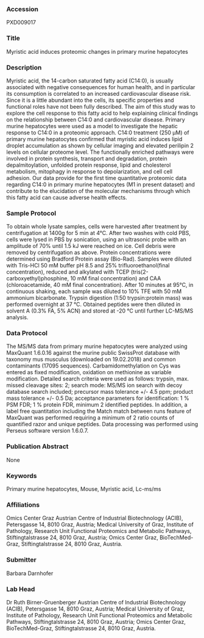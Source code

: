 ### Accession
PXD009017

### Title
Myristic acid induces proteomic changes in primary murine hepatocytes

### Description
Myristic acid, the 14-carbon saturated fatty acid (C14:0), is usually associated with negative consequences for human health, and in particular its consumption is correlated to an increased cardiovascular disease risk. Since it is a little abundant into the cells, its specific properties and functional roles have not been fully described. The aim of this study was to explore the cell response to this fatty acid to help explaining clinical findings on the relationship between C14:0 and cardiovascular disease. Primary murine hepatocytes  were used as a model to investigate the hepatic response to C14:0 in a proteomic approach. C14:0 treatment (250 µM) of primary murine hepatocytes confirmed that myristic acid induces lipid droplet accumulation as shown by cellular imaging and elevated perilipin 2 levels on cellular proteome level. The functionally enriched pathways were involved in protein synthesis, transport and degradation, protein depalmitoylation, unfolded protein response, lipid and cholesterol metabolism, mitophagy in response to depolarization, and cell cell adhesion. Our data provide for the first time quantitative proteomic data regarding C14:0 in primary murine hepatocytes (M1 in present dataset) and contribute to the elucidation of the molecular mechanisms through which this fatty acid can cause adverse health effects.

### Sample Protocol
To obtain whole lysate samples, cells were harvested after treatment by centrifugation at 1400g for 5 min at 4°C. After two washes with cold PBS, cells were lysed in PBS by sonication, using an ultrasonic probe with an amplitude of 70% until 1.5 kJ were reached on ice. Cell debris were removed by centrifugation as above.  Protein concentrations were determined using Bradford Protein assay (Bio-Rad). Samples were diluted with  Tris-HCl 50 mM buffer pH 8.5 and 25% trifluoroethanol(final concentration), reduced and alkylated with TCEP (tris(2-carboxyethyl)phosphine, 10 mM final concentration) and CAA (chloroacetamide, 40 mM final concentration). After 10 minutes at 95°C, in continuous shaking, each sample was diluted to 10% TFE with 50 mM ammonium bicarbonate. Trypsin digestion (1:50 trypsin:protein mass) was performed overnight at 37 °C. Obtained peptides were then diluted in solvent A (0.3% FA, 5% ACN) and stored at -20 °C until further LC-MS/MS analysis.

### Data Protocol
The MS/MS data from primary murine hepatocytes were analyzed using MaxQuant 1.6.0.16 against the murine public SwissProt database with taxonomy mus musculus (downloaded on 19.02.2018) and common contaminants (17095 sequences). Carbamidomethylation on Cys was entered as fixed modification, oxidation on methionine as variable modification. Detailed search criteria were used as follows: trypsin, max. missed cleavage sites: 2; search mode: MS/MS ion search with decoy database search included; precursor mass tolerance +/- 4.5 ppm; product mass tolerance +/- 0.5 Da; acceptance parameters for identification: 1 % PSM FDR; 1 % protein FDR, minimum 2 identified peptides. In addition, a label free quantitation including the Match match between runs feature of MaxQuant was performed requiring a minimum of 2 ratio counts of quantified razor and unique peptides. Data processing was performed using Perseus software version 1.6.0.7.

### Publication Abstract
None

### Keywords
Primary murine hepatocytes, Mouse, Myristic acid, Lc-ms/ms

### Affiliations
Omics Center Graz
Austrian Centre of Industrial Biotechnology (ACIB), Petersgasse 14, 8010 Graz, Austria; Medical University of Graz, Institute of Pathology, Research Unit Functional Proteomics and Metabolic Pathways, Stiftingtalstrasse 24, 8010 Graz, Austria; Omics Center Graz, BioTechMed-Graz, Stiftingtalstrasse 24, 8010 Graz, Austria.

### Submitter
Barbara Darnhofer

### Lab Head
Dr Ruth Birner-Gruenberger
Austrian Centre of Industrial Biotechnology (ACIB), Petersgasse 14, 8010 Graz, Austria; Medical University of Graz, Institute of Pathology, Research Unit Functional Proteomics and Metabolic Pathways, Stiftingtalstrasse 24, 8010 Graz, Austria; Omics Center Graz, BioTechMed-Graz, Stiftingtalstrasse 24, 8010 Graz, Austria.


